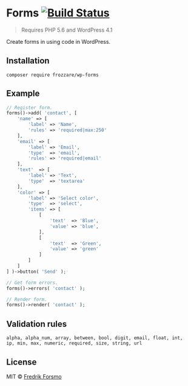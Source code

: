 # Forms [![Build Status](https://travis-ci.org/frozzare/wp-forms.svg?branch=master)](https://travis-ci.org/frozzare/wp-forms)

> Requires PHP 5.6 and WordPress 4.1

Create forms in using code in WordPress.

## Installation

```
composer require frozzare/wp-forms
```

## Example

```php
// Register form.
forms()->add( 'contact', [
	'name' => [
		'label' => 'Name',
		'rules' => 'required|max:250'
	],
	'email' => [
		'label' => 'Email',
		'type'  => 'email',
		'rules' => 'required|email'
	],
	'text'  => [
		'label' => 'Text',
		'type'  => 'textarea'
	],
	'color' => [
		'label' => 'Select color',
		'type'  => 'select',
		'items' => [
			[
				'text'  => 'Blue',
				'value' => 'blue',
			],
			[
				'text'  => 'Green',
				'value' => 'green'
			]
		]
	]
] )->button( 'Send' );

// Get form errors.
forms()->errors( 'contact' );

// Render form.
forms()->render( 'contact' );

```

## Validation rules

```
alpha, alpha_num, array, between, bool, digit, email, float, int,
ip, min, max, numeric, required, size, string, url
```

## License

MIT © [Fredrik Forsmo](https://github.com/frozzare)
